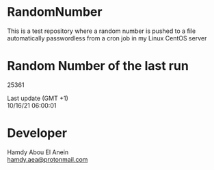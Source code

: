 # RandomNumber    
This is a test repository where a random number is pushed to a file automatically passwordless from a cron job in my Linux CentOS server    
# Random Number of the last run   
25361
      
Last update (GMT +1)    
10/16/21 06:00:01
# Developer    
Hamdy Abou El Anein   
hamdy.aea@protonmail.com
